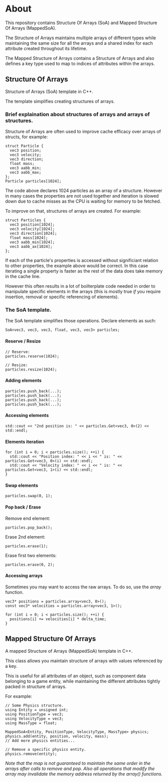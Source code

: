 # About
This repository contains Structure Of Arrays (SoA) and Mapped Structure Of Arrays (MappedSoA).

The Structure of Arrays maintains multiple arrays of different types while maintaining the same size for all the arrays and a shared index for each attribute created throughout its lifetime.

The Mapped Structure of Arrays contains a Structure of Arrays and also defines a key type used to map to indices of attributes within the arrays.

## Structure Of Arrays
Structure of Arrays (SoA) template in C++.

The template simplifies creating structures of arrays.

### Brief explaination about structures of arrays and arrays of structures.
Structure of Arrays are often used to improve cache efficacy over arrays of structs, for example:

```
struct Particle {
  vec3 position;
  vec3 velocity;
  vec3 direction;
  float mass;
  vec3 aabb_min;
  vec3 aabb_max;
};
Particle particles[1024];
```

The code above declares 1024 particles as an array of a structure. However in many cases the properties are not used together and iteration is slowed down due to cache misses as the CPU is waiting for memory to be fetched.

To improve on that, structures of arrays are created. For example:

```
struct Particles {
  vec3 position[1024];
  vec3 velocity[1024];
  vec3 direction[1024];
  float mass[1024];
  vec3 aabb_min[1024];
  vec3 aabb_ax[1024];
};
```

If each of the particle's properties is accessed without significiant relation to other properties, the example above would be correct. In this case iterating a single property is faster as the rest of the data does take memory in the cache line.

However this often results in a lot of boilterplate code needed in order to manipulate specific elements in the arrays (this is mostly true *if* you require insertion, removal or specific referencing of elements).

### The SoA template.
The SoA template simplifies those operations. Declare elements as such:

```
SoA<vec3, vec3, vec3, float, vec3, vec3> particles;
```

#### Reserve / Resize

```
// Reserve:
particles.reserve(1024);

// Resize:
particles.resize(1024);
```

#### Adding elements

```
particles.push_back(...);
particles.push_back(...);
particles.push_back(...);
particles.push_back(...);
```

#### Accessing elements

```
std::cout << "2nd position is: " << particles.Get<vec3, 0>(2) << std::endl;
```

#### Elements iteration

```
for (int i = 0; i < particles.size(); ++i) {
  std::cout << "Position index: " << i << " is: " << particles.Get<vec3, 0>(i) << std::endl;
  std::cout << "Velocity index: " << i << " is: " << particles.Get<vec3, 1>(i) << std::endl;
}
```

#### Swap elements

```
particles.swap(0, 1);
```

#### Pop back / Erase

Remove end element:

```
particles.pop_back();
```

Erase 2nd element:

```
particles.erase(1);
```

Erase first two elements:

```
particles.erase(0, 2);
```

#### Accessing arrays
Sometimes you may want to access the raw arrays. To do so, use the *array* function.

```
vec3* positions = particles.array<vec3, 0>();
const vec3* velocities = particles.array<vec3, 1>();

for (int i = 0; i < particles.size(); ++i) {
  positions[i] += velocities[i] * delta_time;
}
```

## Mapped Structure Of Arrays
A mapped Structure of Arrays (MappedSoA) template in C++.

This class allows you maintain structure of arrays with values referenced by a key.

This is useful for all attributes of an object, such as component data belonging to a game entity, while maintaining the different attributes tightly packed in structure of arrays.

For example:

```
// Some Physics structure.
using Entity = unsigned int;
using PositionType = vec3;
using VelocityType = vec3;
using MassType = float;

MappedSoA<Entity, PositionType, VelocityType, MassType> physics;
physics.add(entity, position, velocity, mass);
// Add more physics entities...

// Remove a specific physics entity.
physics.remove(entity);
```

_Note that the map is not guaranteed to maintain the same order in the arrays after calls to remove and pop. Also all operations that modify the array may invalidate the memory address returned by the array() functions._
